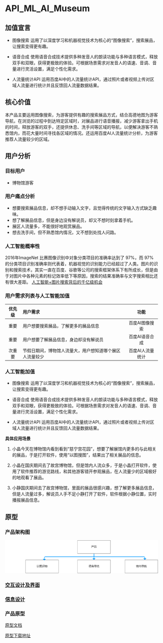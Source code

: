 # API_ML_AI_Museum
## 加值宣言
* 图像搜索
运用了以深度学习和机器视觉技术为核心的“图像搜索”，搜索展品，让搜索变得更有趣。

* 语音合成
使用语音合成技术提供多种发音人的朗读功能与多种语言模式，释放双手和双眼，获得更极致的体验。可根据场景需求对发音人的语速、音调、音量进行灵活设置，满足个性化需求。

* 人流量统计API
运用百度AI中的人流量统计API，通过照片或者视频上传对区域人流量进行统计并且反馈回人流量数据结果。

## 核心价值
本产品主要运用图像搜索，为游客提供有趣的搜索展品方式，结合高德地图为游客导航，在浏览的过程中到达特定区域时，对展品进行语音播报，减少游客拿出手机的时间，释放游客的双手，还提供休息、洗手间等区域的导航，以便解决游客不熟悉馆内，而花大量时间寻找各区域的情况。还运用百度AI人流量统计分析，为游客推荐人流量较少的区域。

## 用户分析
### 目标用户
* 博物馆游客

### 用户痛点分析
* 想要搜索展品信息，却不想手动输入文字，且觉得传统的文字输入方式缺乏趣味。
* 想了解展品信息，但是身边没有解说员，却又不想时刻拿着手机。
* 展区人流量多，不能很好地观赏展品。
* 想去洗手间，但不熟悉馆内情况，又不想到处找人问路。

### 人工智能概率性
2016年ImageNet 比赛图像识别中对象分类项目的准确率达到了 97%，而 97% 的分类项目识别准确率则代表着，机器视觉的识别能力已经超过了人类。图片的识别和搜索技术，其实一直在百度、谷歌等公司的搜索框架体系下有所成长，但是由于对图片中各种元素的标记效率低下等原因，搜索的结果准确率与文字搜索相比还有很大差距。
[人工智能+图片搜索背后的千亿级机会](https://www.iyiou.com/p/35453.html)

### 用户需求列表与人工智能加值

| 优先级 | 用户需求 | 功能 | 
| :------:| :------ | :------: | 
| 重要 | 用户想要搜索展品，了解更多的展品信息 |百度AI图像搜索 | 
| 重要 | 用户想要了解展品信息，身边却没有解说员 | 百度AI语音合成 | 
| 次重要 | 节假日期间，博物馆人流量大，用户想知道哪个展区人流量较少 | 百度AI人流量统计 | 

### 人工智能加值
* 图像搜索
运用了以深度学习和机器视觉技术为核心的“图像搜索”，搜索展品，让搜索变得更有趣。

* 语音合成
使用语音合成技术提供多种发音人的朗读功能与多种语言模式，释放双手和双眼，获得更极致的体验。可根据场景需求对发音人的语速、音调、音量进行灵活设置，满足个性化需求。

* 人流量统计API
运用百度AI中的人流量统计API，通过照片或者视频上传对区域人流量进行统计并且反馈回人流量数据结果。

**具体应用场景**
1. 小晶今天在博物馆内看到看到“慈宁宫花园”，想要了解展馆内更多的与此相关的展品，于是打开软件，使用“以图搜图”，结果出了相关展品的信息。

2. 小晶在国庆期间去了故宫博物馆，但是馆内人流众多，于是小晶打开软件，使用了软件推荐的游览路线，和其他游客错开参观展品，在人流量少的区域极好的地观看了展品。

3. 小静国庆期间去了故宫博物馆，里面的展品很感兴趣，想了解更多展品信息，但是人流量过多，解说员人手不足小静打开了软件，软件根据小静位置，实时播报展品信息。

## 原型
### 产品架构图
![产品架构图](https://github.com/NFUNM172018125/API_ML_AI_Museum/blob/master/%E4%BA%A7%E5%93%81%E6%A1%86%E6%9E%B6.png)

### [交互设计及界面]( http://nfunm172018125.gitee.io/hsj)

### [信息设计]( http://nfunm172018125.gitee.io/hsj)

### 产品原型
[原型文档](http://nfunm172018125.gitee.io/hsj)

[原型下载地址](http://nfunm172018125.gitee.io/hsj)



 
